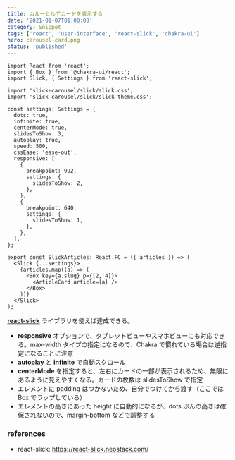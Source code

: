 ```yaml
---
title: カルーセルでカードを表示する
date: '2021-01-07T01:00:00'
category: Snippet
tags: ['react', 'user-interface', 'react-slick', 'chakra-ui']
hero: carousel-card.png
status: 'published'
---
```


```tsx
import React from 'react';
import { Box } from '@chakra-ui/react';
import Slick, { Settings } from 'react-slick';

import 'slick-carousel/slick/slick.css';
import 'slick-carousel/slick/slick-theme.css';

const settings: Settings = {
  dots: true,
  infinite: true,
  centerMode: true,
  slidesToShow: 3,
  autoplay: true,
  speed: 500,
  cssEase: 'ease-out',
  responsive: [
    {
      breakpoint: 992,
      settings: {
        slidesToShow: 2,
      },
    },
    {
      breakpoint: 640,
      settings: {
        slidesToShow: 1,
      },
    },
  ],
};

export const SlickArticles: React.FC = ({ articles }) => (
  <Slick {...settings}>
    {articles.map((a) => (
      <Box key={a.slug} p={[2, 4]}>
        <ArticleCard article={a} />
      </Box>
    ))}
  </Slick>
);
```

**[react-slick](https://react-slick.neostack.com/)** ライブラリを使えば達成できる。

- **responsive** オプションで、タブレットビューやスマホビューにも対応できる。max-width タイプの指定になるので、Chakra で慣れている場合は逆指定になることに注意
- **autoplay** と **infinite** で自動スクロール
- **centerMode** を指定すると、左右にカードの一部が表示されるため、無限にあるように見えやすくなる。カードの枚数は slidesToShow で指定
- エレメントに padding はつかないため、自分でつけてから渡す（ここでは Box
  でラップしている）
- エレメントの高さにあった height に自動的になるが、dots ぶんの高さは確保されないので、margin-bottom などで調整する

### references

- react-slick: https://react-slick.neostack.com/
